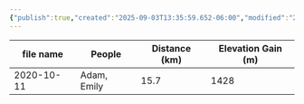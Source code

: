 ```yaml
---
{"publish":true,"created":"2025-09-03T13:35:59.652-06:00","modified":"2025-09-03T14:54:52.218-06:00","published":"2025-09-03T14:54:52.218-06:00","tags":["route"],"cssclasses":"","elevation":null,"region":"Banff","location":null,"DWYT":null,"Kane":"Moderate","completed":true}
---
```



| file name  |   People    | Distance (km) | Elevation Gain (m) |
| ---------- | ----------- | ------------- | ------------------ |
| 2020-10-11 | Adam, Emily |     15.7      |        1428        |